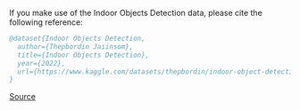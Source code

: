 If you make use of the Indoor Objects Detection data, please cite the following reference:

``` bibtex 
@dataset{Indoor Objects Detection,
  author={Thepbordin Jaiinsom},
  title={Indoor Objects Detection},
  year={2022},
  url={https://www.kaggle.com/datasets/thepbordin/indoor-object-detection/}
}
```

[Source](https://www.kaggle.com/datasets/thepbordin/indoor-object-detection/)
